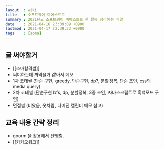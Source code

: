 ```yaml
---
layout  : wiki
title   : 소프트웨어 마에스트로
summary : 2021년도 소프트웨어 마에스트로 한 활동 정리하는 파일
date    : 2021-04-16 23:39:09 +0900
lastmod : 2021-04-17 22:39:33 +0900
tags    : [soma]
---
```


## 글 써야할거
 * [[소마합격썰]]
 * 써야하는데 까먹을거 같아서 메모
 * 1차 코테썰 (단순 구현, greedy, 단순구현, dp?, 분할정복, 단순 조인, css의 media query)
 * 2차 코테썰 (단순구현 bfs, dp, 분할정복, 3중 조인, 자바스크립트로 흑백모드 구현)
 * 면접썰 (비왔음, 옷차림, 나머진 캘린더 메모 참고)

## 교육 내용 간략 정리
 * goorm 을 활용해서 진행함.
 * [[카카오워크]]
